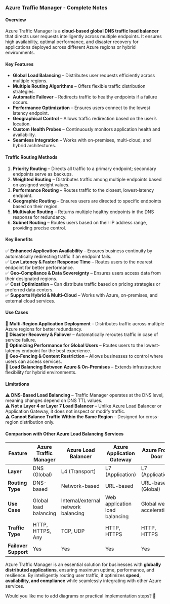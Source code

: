### **Azure Traffic Manager - Complete Notes**  

#### **Overview**  
Azure Traffic Manager is a **cloud-based global DNS traffic load balancer** that directs user requests intelligently across multiple endpoints. It ensures high availability, optimal performance, and disaster recovery for applications deployed across different Azure regions or hybrid environments.  

#### **Key Features**  
- **Global Load Balancing** – Distributes user requests efficiently across multiple regions.  
- **Multiple Routing Algorithms** – Offers flexible traffic distribution strategies.  
- **Automatic Failover** – Redirects traffic to healthy endpoints if a failure occurs.  
- **Performance Optimization** – Ensures users connect to the lowest latency endpoint.  
- **Geographical Control** – Allows traffic redirection based on the user’s location.  
- **Custom Health Probes** – Continuously monitors application health and availability.  
- **Seamless Integration** – Works with on-premises, multi-cloud, and hybrid architectures.  

#### **Traffic Routing Methods**  
1. **Priority Routing** – Directs all traffic to a primary endpoint; secondary endpoints serve as backups.  
2. **Weighted Routing** – Distributes traffic among multiple endpoints based on assigned weight values.  
3. **Performance Routing** – Routes traffic to the closest, lowest-latency endpoint.  
4. **Geographic Routing** – Ensures users are directed to specific endpoints based on their region.  
5. **Multivalue Routing** – Returns multiple healthy endpoints in the DNS response for redundancy.  
6. **Subnet Routing** – Routes users based on their IP address range, providing precise control.  

#### **Key Benefits**  
✅ **Enhanced Application Availability** – Ensures business continuity by automatically redirecting traffic if an endpoint fails.  
✅ **Low Latency & Faster Response Time** – Routes users to the nearest endpoint for better performance.  
✅ **Geo-Compliance & Data Sovereignty** – Ensures users access data from their designated regions.  
✅ **Cost Optimization** – Can distribute traffic based on pricing strategies or preferred data centers.  
✅ **Supports Hybrid & Multi-Cloud** – Works with Azure, on-premises, and external cloud services.  

#### **Use Cases**  
🔹 **Multi-Region Application Deployment** – Distributes traffic across multiple Azure regions for better redundancy.  
🔹 **Disaster Recovery & Failover** – Automatically reroutes traffic in case of service failure.  
🔹 **Optimizing Performance for Global Users** – Routes users to the lowest-latency endpoint for the best experience.  
🔹 **Geo-Fencing & Content Restriction** – Allows businesses to control where users can access services.  
🔹 **Load Balancing Between Azure & On-Premises** – Extends infrastructure flexibility for hybrid environments.  

#### **Limitations**  
⚠ **DNS-Based Load Balancing** – Traffic Manager operates at the DNS level, meaning changes depend on DNS TTL values.  
⚠ **Not a Layer 4 or Layer 7 Load Balancer** – Unlike Azure Load Balancer or Application Gateway, it does not inspect or modify traffic.  
⚠ **Cannot Balance Traffic Within the Same Region** – Designed for cross-region distribution only.  

#### **Comparison with Other Azure Load Balancing Services**  
| Feature | Azure Traffic Manager | Azure Load Balancer | Azure Application Gateway | Azure Front Door |  
|---------|----------------------|----------------------|--------------------------|----------------|  
| **Layer** | DNS (Global) | L4 (Transport) | L7 (Application) | L7 (Application) |  
| **Routing Type** | DNS-based | Network-based | URL-based | URL-based (Global) |  
| **Use Case** | Global load balancing | Internal/external network balancing | Web application load balancing | Global web acceleration |  
| **Traffic Type** | HTTP, HTTPS, Any | TCP, UDP | HTTP, HTTPS | HTTP, HTTPS |  
| **Failover Support** | Yes | Yes | Yes | Yes |  

Azure Traffic Manager is an essential solution for businesses with **globally distributed applications**, ensuring maximum uptime, performance, and resilience. By intelligently routing user traffic, it optimizes **speed, availability, and compliance** while seamlessly integrating with other Azure services.  

Would you like me to add diagrams or practical implementation steps? 🚀